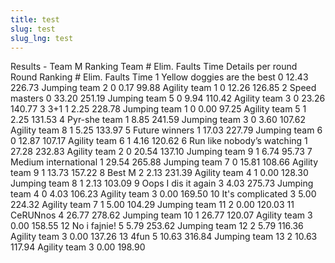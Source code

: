 ```yaml
---
title: test
slug: test
slug_lng: test
---
```

Results - Team M
Ranking	Team	# Elim.	Faults	Time	Details per round
Round	Ranking	# Elim.	Faults	Time
1	Yellow doggies are the best	0	12.43	226.73
Jumping team	2	0	0.17	99.88
Agility team	1	0	12.26	126.85
2	Speed masters	0	33.20	251.19
Jumping team	5	0	9.94	110.42
Agility team	3	0	23.26	140.77
3	 3+1	1	2.25	228.78
Jumping team	1	0	0.00	97.25
Agility team	5	1	2.25	131.53
4	Pyr-she team	1	8.85	241.59
Jumping team	3	0	3.60	107.62
Agility team	8	1	5.25	133.97
5	Future winners	1	17.03	227.79
Jumping team	6	0	12.87	107.17
Agility team	6	1	4.16	120.62
6	Run like nobody’s watching	1	27.28	232.83
Agility team	2	0	20.54	137.10
Jumping team	9	1	6.74	95.73
7	Medium international	1	29.54	265.88
Jumping team	7	0	15.81	108.66
Agility team	9	1	13.73	157.22
8	Best M	2	2.13	231.39
Agility team	4	1	0.00	128.30
Jumping team	8	1	2.13	103.09
9	Oops I dis it again	3	4.03	275.73
Jumping team	4	0	4.03	106.23
Agility team		3	0.00	169.50
10	It's complicated	3	5.00	224.32
Agility team	7	1	5.00	104.29
Jumping team	11	2	0.00	120.03
11	CeRUNnos	4	26.77	278.62
Jumping team	10	1	26.77	120.07
Agility team		3	0.00	158.55
12	No i fajnie!	5	5.79	253.62
Jumping team	12	2	5.79	116.36
Agility team		3	0.00	137.26
13	4fun	5	10.63	316.84
Jumping team	13	2	10.63	117.94
Agility team		3	0.00	198.90